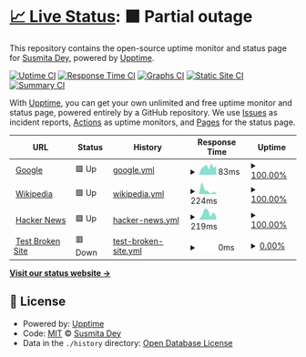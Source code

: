 # [📈 Live Status](https://Susmita-Dey.github.io/monitoring): <!--live status--> **🟧 Partial outage**

This repository contains the open-source uptime monitor and status page for [Susmita Dey](https://bio.link/susmitadey), powered by [Upptime](https://github.com/upptime/upptime).

[![Uptime CI](https://github.com/Susmita-Dey/monitoring/workflows/Uptime%20CI/badge.svg)](https://github.com/Susmita-Dey/monitoring/actions?query=workflow%3A%22Uptime+CI%22)
[![Response Time CI](https://github.com/Susmita-Dey/monitoring/workflows/Response%20Time%20CI/badge.svg)](https://github.com/Susmita-Dey/monitoring/actions?query=workflow%3A%22Response+Time+CI%22)
[![Graphs CI](https://github.com/Susmita-Dey/monitoring/workflows/Graphs%20CI/badge.svg)](https://github.com/Susmita-Dey/monitoring/actions?query=workflow%3A%22Graphs+CI%22)
[![Static Site CI](https://github.com/Susmita-Dey/monitoring/workflows/Static%20Site%20CI/badge.svg)](https://github.com/Susmita-Dey/monitoring/actions?query=workflow%3A%22Static+Site+CI%22)
[![Summary CI](https://github.com/Susmita-Dey/monitoring/workflows/Summary%20CI/badge.svg)](https://github.com/Susmita-Dey/monitoring/actions?query=workflow%3A%22Summary+CI%22)

With [Upptime](https://upptime.js.org), you can get your own unlimited and free uptime monitor and status page, powered entirely by a GitHub repository. We use [Issues](https://github.com/Susmita-Dey/monitoring/issues) as incident reports, [Actions](https://github.com/Susmita-Dey/monitoring/actions) as uptime monitors, and [Pages](https://Susmita-Dey.github.io/monitoring) for the status page.

<!--start: status pages-->
<!-- This summary is generated by Upptime (https://github.com/upptime/upptime) -->
<!-- Do not edit this manually, your changes will be overwritten -->
<!-- prettier-ignore -->
| URL | Status | History | Response Time | Uptime |
| --- | ------ | ------- | ------------- | ------ |
| <img alt="" src="https://favicons.githubusercontent.com/www.google.com" height="13"> [Google](https://www.google.com) | 🟩 Up | [google.yml](https://github.com/Susmita-Dey/monitoring/commits/HEAD/history/google.yml) | <details><summary><img alt="Response time graph" src="./graphs/google/response-time-week.png" height="20"> 83ms</summary><br><a href="https://Susmita-Dey.github.io/monitoring/history/google"><img alt="Response time 83" src="https://img.shields.io/endpoint?url=https%3A%2F%2Fraw.githubusercontent.com%2FSusmita-Dey%2Fmonitoring%2FHEAD%2Fapi%2Fgoogle%2Fresponse-time.json"></a><br><a href="https://Susmita-Dey.github.io/monitoring/history/google"><img alt="24-hour response time 92" src="https://img.shields.io/endpoint?url=https%3A%2F%2Fraw.githubusercontent.com%2FSusmita-Dey%2Fmonitoring%2FHEAD%2Fapi%2Fgoogle%2Fresponse-time-day.json"></a><br><a href="https://Susmita-Dey.github.io/monitoring/history/google"><img alt="7-day response time 83" src="https://img.shields.io/endpoint?url=https%3A%2F%2Fraw.githubusercontent.com%2FSusmita-Dey%2Fmonitoring%2FHEAD%2Fapi%2Fgoogle%2Fresponse-time-week.json"></a><br><a href="https://Susmita-Dey.github.io/monitoring/history/google"><img alt="30-day response time 83" src="https://img.shields.io/endpoint?url=https%3A%2F%2Fraw.githubusercontent.com%2FSusmita-Dey%2Fmonitoring%2FHEAD%2Fapi%2Fgoogle%2Fresponse-time-month.json"></a><br><a href="https://Susmita-Dey.github.io/monitoring/history/google"><img alt="1-year response time 83" src="https://img.shields.io/endpoint?url=https%3A%2F%2Fraw.githubusercontent.com%2FSusmita-Dey%2Fmonitoring%2FHEAD%2Fapi%2Fgoogle%2Fresponse-time-year.json"></a></details> | <details><summary><a href="https://Susmita-Dey.github.io/monitoring/history/google">100.00%</a></summary><a href="https://Susmita-Dey.github.io/monitoring/history/google"><img alt="All-time uptime 100.00%" src="https://img.shields.io/endpoint?url=https%3A%2F%2Fraw.githubusercontent.com%2FSusmita-Dey%2Fmonitoring%2FHEAD%2Fapi%2Fgoogle%2Fuptime.json"></a><br><a href="https://Susmita-Dey.github.io/monitoring/history/google"><img alt="24-hour uptime 100.00%" src="https://img.shields.io/endpoint?url=https%3A%2F%2Fraw.githubusercontent.com%2FSusmita-Dey%2Fmonitoring%2FHEAD%2Fapi%2Fgoogle%2Fuptime-day.json"></a><br><a href="https://Susmita-Dey.github.io/monitoring/history/google"><img alt="7-day uptime 100.00%" src="https://img.shields.io/endpoint?url=https%3A%2F%2Fraw.githubusercontent.com%2FSusmita-Dey%2Fmonitoring%2FHEAD%2Fapi%2Fgoogle%2Fuptime-week.json"></a><br><a href="https://Susmita-Dey.github.io/monitoring/history/google"><img alt="30-day uptime 100.00%" src="https://img.shields.io/endpoint?url=https%3A%2F%2Fraw.githubusercontent.com%2FSusmita-Dey%2Fmonitoring%2FHEAD%2Fapi%2Fgoogle%2Fuptime-month.json"></a><br><a href="https://Susmita-Dey.github.io/monitoring/history/google"><img alt="1-year uptime 100.00%" src="https://img.shields.io/endpoint?url=https%3A%2F%2Fraw.githubusercontent.com%2FSusmita-Dey%2Fmonitoring%2FHEAD%2Fapi%2Fgoogle%2Fuptime-year.json"></a></details>
| <img alt="" src="https://favicons.githubusercontent.com/en.wikipedia.org" height="13"> [Wikipedia](https://en.wikipedia.org) | 🟩 Up | [wikipedia.yml](https://github.com/Susmita-Dey/monitoring/commits/HEAD/history/wikipedia.yml) | <details><summary><img alt="Response time graph" src="./graphs/wikipedia/response-time-week.png" height="20"> 224ms</summary><br><a href="https://Susmita-Dey.github.io/monitoring/history/wikipedia"><img alt="Response time 224" src="https://img.shields.io/endpoint?url=https%3A%2F%2Fraw.githubusercontent.com%2FSusmita-Dey%2Fmonitoring%2FHEAD%2Fapi%2Fwikipedia%2Fresponse-time.json"></a><br><a href="https://Susmita-Dey.github.io/monitoring/history/wikipedia"><img alt="24-hour response time 72" src="https://img.shields.io/endpoint?url=https%3A%2F%2Fraw.githubusercontent.com%2FSusmita-Dey%2Fmonitoring%2FHEAD%2Fapi%2Fwikipedia%2Fresponse-time-day.json"></a><br><a href="https://Susmita-Dey.github.io/monitoring/history/wikipedia"><img alt="7-day response time 224" src="https://img.shields.io/endpoint?url=https%3A%2F%2Fraw.githubusercontent.com%2FSusmita-Dey%2Fmonitoring%2FHEAD%2Fapi%2Fwikipedia%2Fresponse-time-week.json"></a><br><a href="https://Susmita-Dey.github.io/monitoring/history/wikipedia"><img alt="30-day response time 224" src="https://img.shields.io/endpoint?url=https%3A%2F%2Fraw.githubusercontent.com%2FSusmita-Dey%2Fmonitoring%2FHEAD%2Fapi%2Fwikipedia%2Fresponse-time-month.json"></a><br><a href="https://Susmita-Dey.github.io/monitoring/history/wikipedia"><img alt="1-year response time 224" src="https://img.shields.io/endpoint?url=https%3A%2F%2Fraw.githubusercontent.com%2FSusmita-Dey%2Fmonitoring%2FHEAD%2Fapi%2Fwikipedia%2Fresponse-time-year.json"></a></details> | <details><summary><a href="https://Susmita-Dey.github.io/monitoring/history/wikipedia">100.00%</a></summary><a href="https://Susmita-Dey.github.io/monitoring/history/wikipedia"><img alt="All-time uptime 100.00%" src="https://img.shields.io/endpoint?url=https%3A%2F%2Fraw.githubusercontent.com%2FSusmita-Dey%2Fmonitoring%2FHEAD%2Fapi%2Fwikipedia%2Fuptime.json"></a><br><a href="https://Susmita-Dey.github.io/monitoring/history/wikipedia"><img alt="24-hour uptime 100.00%" src="https://img.shields.io/endpoint?url=https%3A%2F%2Fraw.githubusercontent.com%2FSusmita-Dey%2Fmonitoring%2FHEAD%2Fapi%2Fwikipedia%2Fuptime-day.json"></a><br><a href="https://Susmita-Dey.github.io/monitoring/history/wikipedia"><img alt="7-day uptime 100.00%" src="https://img.shields.io/endpoint?url=https%3A%2F%2Fraw.githubusercontent.com%2FSusmita-Dey%2Fmonitoring%2FHEAD%2Fapi%2Fwikipedia%2Fuptime-week.json"></a><br><a href="https://Susmita-Dey.github.io/monitoring/history/wikipedia"><img alt="30-day uptime 100.00%" src="https://img.shields.io/endpoint?url=https%3A%2F%2Fraw.githubusercontent.com%2FSusmita-Dey%2Fmonitoring%2FHEAD%2Fapi%2Fwikipedia%2Fuptime-month.json"></a><br><a href="https://Susmita-Dey.github.io/monitoring/history/wikipedia"><img alt="1-year uptime 100.00%" src="https://img.shields.io/endpoint?url=https%3A%2F%2Fraw.githubusercontent.com%2FSusmita-Dey%2Fmonitoring%2FHEAD%2Fapi%2Fwikipedia%2Fuptime-year.json"></a></details>
| <img alt="" src="https://favicons.githubusercontent.com/news.ycombinator.com" height="13"> [Hacker News](https://news.ycombinator.com) | 🟩 Up | [hacker-news.yml](https://github.com/Susmita-Dey/monitoring/commits/HEAD/history/hacker-news.yml) | <details><summary><img alt="Response time graph" src="./graphs/hacker-news/response-time-week.png" height="20"> 219ms</summary><br><a href="https://Susmita-Dey.github.io/monitoring/history/hacker-news"><img alt="Response time 219" src="https://img.shields.io/endpoint?url=https%3A%2F%2Fraw.githubusercontent.com%2FSusmita-Dey%2Fmonitoring%2FHEAD%2Fapi%2Fhacker-news%2Fresponse-time.json"></a><br><a href="https://Susmita-Dey.github.io/monitoring/history/hacker-news"><img alt="24-hour response time 102" src="https://img.shields.io/endpoint?url=https%3A%2F%2Fraw.githubusercontent.com%2FSusmita-Dey%2Fmonitoring%2FHEAD%2Fapi%2Fhacker-news%2Fresponse-time-day.json"></a><br><a href="https://Susmita-Dey.github.io/monitoring/history/hacker-news"><img alt="7-day response time 219" src="https://img.shields.io/endpoint?url=https%3A%2F%2Fraw.githubusercontent.com%2FSusmita-Dey%2Fmonitoring%2FHEAD%2Fapi%2Fhacker-news%2Fresponse-time-week.json"></a><br><a href="https://Susmita-Dey.github.io/monitoring/history/hacker-news"><img alt="30-day response time 219" src="https://img.shields.io/endpoint?url=https%3A%2F%2Fraw.githubusercontent.com%2FSusmita-Dey%2Fmonitoring%2FHEAD%2Fapi%2Fhacker-news%2Fresponse-time-month.json"></a><br><a href="https://Susmita-Dey.github.io/monitoring/history/hacker-news"><img alt="1-year response time 219" src="https://img.shields.io/endpoint?url=https%3A%2F%2Fraw.githubusercontent.com%2FSusmita-Dey%2Fmonitoring%2FHEAD%2Fapi%2Fhacker-news%2Fresponse-time-year.json"></a></details> | <details><summary><a href="https://Susmita-Dey.github.io/monitoring/history/hacker-news">100.00%</a></summary><a href="https://Susmita-Dey.github.io/monitoring/history/hacker-news"><img alt="All-time uptime 100.00%" src="https://img.shields.io/endpoint?url=https%3A%2F%2Fraw.githubusercontent.com%2FSusmita-Dey%2Fmonitoring%2FHEAD%2Fapi%2Fhacker-news%2Fuptime.json"></a><br><a href="https://Susmita-Dey.github.io/monitoring/history/hacker-news"><img alt="24-hour uptime 100.00%" src="https://img.shields.io/endpoint?url=https%3A%2F%2Fraw.githubusercontent.com%2FSusmita-Dey%2Fmonitoring%2FHEAD%2Fapi%2Fhacker-news%2Fuptime-day.json"></a><br><a href="https://Susmita-Dey.github.io/monitoring/history/hacker-news"><img alt="7-day uptime 100.00%" src="https://img.shields.io/endpoint?url=https%3A%2F%2Fraw.githubusercontent.com%2FSusmita-Dey%2Fmonitoring%2FHEAD%2Fapi%2Fhacker-news%2Fuptime-week.json"></a><br><a href="https://Susmita-Dey.github.io/monitoring/history/hacker-news"><img alt="30-day uptime 100.00%" src="https://img.shields.io/endpoint?url=https%3A%2F%2Fraw.githubusercontent.com%2FSusmita-Dey%2Fmonitoring%2FHEAD%2Fapi%2Fhacker-news%2Fuptime-month.json"></a><br><a href="https://Susmita-Dey.github.io/monitoring/history/hacker-news"><img alt="1-year uptime 100.00%" src="https://img.shields.io/endpoint?url=https%3A%2F%2Fraw.githubusercontent.com%2FSusmita-Dey%2Fmonitoring%2FHEAD%2Fapi%2Fhacker-news%2Fuptime-year.json"></a></details>
| <img alt="" src="https://favicons.githubusercontent.com/thissitedoesnotexist.koj.co" height="13"> [Test Broken Site](https://thissitedoesnotexist.koj.co) | 🟥 Down | [test-broken-site.yml](https://github.com/Susmita-Dey/monitoring/commits/HEAD/history/test-broken-site.yml) | <details><summary><img alt="Response time graph" src="./graphs/test-broken-site/response-time-week.png" height="20"> 0ms</summary><br><a href="https://Susmita-Dey.github.io/monitoring/history/test-broken-site"><img alt="Response time 0" src="https://img.shields.io/endpoint?url=https%3A%2F%2Fraw.githubusercontent.com%2FSusmita-Dey%2Fmonitoring%2FHEAD%2Fapi%2Ftest-broken-site%2Fresponse-time.json"></a><br><a href="https://Susmita-Dey.github.io/monitoring/history/test-broken-site"><img alt="24-hour response time 0" src="https://img.shields.io/endpoint?url=https%3A%2F%2Fraw.githubusercontent.com%2FSusmita-Dey%2Fmonitoring%2FHEAD%2Fapi%2Ftest-broken-site%2Fresponse-time-day.json"></a><br><a href="https://Susmita-Dey.github.io/monitoring/history/test-broken-site"><img alt="7-day response time 0" src="https://img.shields.io/endpoint?url=https%3A%2F%2Fraw.githubusercontent.com%2FSusmita-Dey%2Fmonitoring%2FHEAD%2Fapi%2Ftest-broken-site%2Fresponse-time-week.json"></a><br><a href="https://Susmita-Dey.github.io/monitoring/history/test-broken-site"><img alt="30-day response time 0" src="https://img.shields.io/endpoint?url=https%3A%2F%2Fraw.githubusercontent.com%2FSusmita-Dey%2Fmonitoring%2FHEAD%2Fapi%2Ftest-broken-site%2Fresponse-time-month.json"></a><br><a href="https://Susmita-Dey.github.io/monitoring/history/test-broken-site"><img alt="1-year response time 0" src="https://img.shields.io/endpoint?url=https%3A%2F%2Fraw.githubusercontent.com%2FSusmita-Dey%2Fmonitoring%2FHEAD%2Fapi%2Ftest-broken-site%2Fresponse-time-year.json"></a></details> | <details><summary><a href="https://Susmita-Dey.github.io/monitoring/history/test-broken-site">0.00%</a></summary><a href="https://Susmita-Dey.github.io/monitoring/history/test-broken-site"><img alt="All-time uptime 0.00%" src="https://img.shields.io/endpoint?url=https%3A%2F%2Fraw.githubusercontent.com%2FSusmita-Dey%2Fmonitoring%2FHEAD%2Fapi%2Ftest-broken-site%2Fuptime.json"></a><br><a href="https://Susmita-Dey.github.io/monitoring/history/test-broken-site"><img alt="24-hour uptime 0.00%" src="https://img.shields.io/endpoint?url=https%3A%2F%2Fraw.githubusercontent.com%2FSusmita-Dey%2Fmonitoring%2FHEAD%2Fapi%2Ftest-broken-site%2Fuptime-day.json"></a><br><a href="https://Susmita-Dey.github.io/monitoring/history/test-broken-site"><img alt="7-day uptime 0.00%" src="https://img.shields.io/endpoint?url=https%3A%2F%2Fraw.githubusercontent.com%2FSusmita-Dey%2Fmonitoring%2FHEAD%2Fapi%2Ftest-broken-site%2Fuptime-week.json"></a><br><a href="https://Susmita-Dey.github.io/monitoring/history/test-broken-site"><img alt="30-day uptime 0.00%" src="https://img.shields.io/endpoint?url=https%3A%2F%2Fraw.githubusercontent.com%2FSusmita-Dey%2Fmonitoring%2FHEAD%2Fapi%2Ftest-broken-site%2Fuptime-month.json"></a><br><a href="https://Susmita-Dey.github.io/monitoring/history/test-broken-site"><img alt="1-year uptime 0.00%" src="https://img.shields.io/endpoint?url=https%3A%2F%2Fraw.githubusercontent.com%2FSusmita-Dey%2Fmonitoring%2FHEAD%2Fapi%2Ftest-broken-site%2Fuptime-year.json"></a></details>

<!--end: status pages-->

[**Visit our status website →**](https://Susmita-Dey.github.io/monitoring)

## 📄 License

- Powered by: [Upptime](https://github.com/upptime/upptime)
- Code: [MIT](./LICENSE) © [Susmita Dey](https://bio.link/susmitadey)
- Data in the `./history` directory: [Open Database License](https://opendatacommons.org/licenses/odbl/1-0/)
